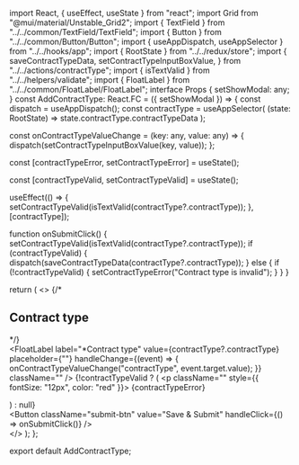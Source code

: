 import React, { useEffect, useState } from "react";
import Grid from "@mui/material/Unstable_Grid2";
import { TextField } from "../../common/TextField/TextField";
import { Button } from "../../common/Button/Button";
import { useAppDispatch, useAppSelector } from "../../hooks/app";
import { RootState } from "../../redux/store";
import {
  saveContractTypeData,
  setContractTypeInputBoxValue,
} from "../../actions/contractType";
import { isTextValid } from "../../helpers/validate";
import { FloatLabel } from "../../common/FloatLabel/FloatLabel";
interface Props {
  setShowModal: any;
}
const AddContractType: React.FC<Props> = ({ setShowModal }) => {
  const dispatch = useAppDispatch();
  const contractType = useAppSelector(
    (state: RootState) => state.contractType.contractTypeData
  );

  const onContractTypeValueChange = (key: any, value: any) => {
    dispatch(setContractTypeInputBoxValue(key, value));
  };

  const [contractTypeError, setContractTypeError] = useState<any>();

  const [contractTypeValid, setContractTypeValid] = useState<boolean>();

  useEffect(() => {
    setContractTypeValid(isTextValid(contractType?.contractType));
  }, [contractType]);

  function onSubmitClick() {
    setContractTypeValid(isTextValid(contractType?.contractType));
    if (contractTypeValid) {
      dispatch(saveContractTypeData(contractType?.contractType));
    } else {
      if (!contractTypeValid) {
        setContractTypeError("Contract type is invalid");
      }
    }
  }

  return (
    <>
      {/* <h2>Contract type</h2> */}
      <div className="pt-5 px-5">
        <Grid container spacing={2}>
          <Grid xs={12} md={12}>
            <FloatLabel
              label="*Contract type"
              value={contractType?.contractType}
              placeholder={""}
              handleChange={(event) => {
                onContractTypeValueChange("contractType", event.target.value);
              }}
              className=""
            />
            {!contractTypeValid ? (
              <p className="" style={{ fontSize: "12px", color: "red" }}>
                {contractTypeError}
              </p>
            ) : null}
          </Grid>
        </Grid>
        <div className="rate-revision-btn-div">
          <Grid xs={6} md={6}>
            <Button
              className="submit-btn"
              value="Save & Submit"
              handleClick={() => onSubmitClick()}
            />
          </Grid>
        </div>
      </div>
    </>
  );
};

export default AddContractType;
